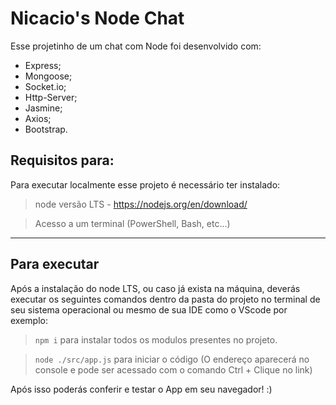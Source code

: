 # Nicacio's Node Chat

Esse projetinho de um chat com Node foi desenvolvido com:

- Express;
- Mongoose; 
- Socket.io; 
- Http-Server;
- Jasmine;
- Axios;
- Bootstrap.

## Requisitos para:

Para executar localmente esse projeto é necessário ter instalado: 

> node versão LTS - https://nodejs.org/en/download/

> Acesso a um terminal (PowerShell, Bash, etc...)

---

## Para executar

Após a instalação do node LTS, ou caso já exista na máquina, deverás executar os seguintes comandos dentro da pasta do projeto no terminal de seu sistema operacional ou mesmo de sua IDE como o VScode por exemplo:

>`npm i` para instalar todos os modulos presentes no projeto.

>`node ./src/app.js` para iniciar o código (O endereço aparecerá no console e pode ser acessado com o comando Ctrl + Clique no link)

Após isso poderás conferir e testar o App em seu navegador! :) 